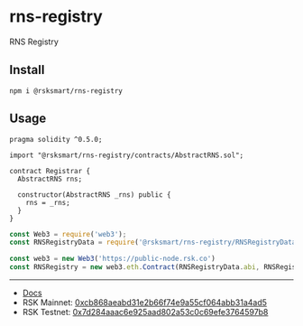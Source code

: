 # rns-registry

RNS Registry

## Install

```
npm i @rsksmart/rns-registry
```

## Usage

```solidity
pragma solidity ^0.5.0;

import "@rsksmart/rns-registry/contracts/AbstractRNS.sol";

contract Registrar {
  AbstractRNS rns;

  constructor(AbstractRNS _rns) public {
    rns = _rns;
  }
}
```

```js
const Web3 = require('web3');
const RNSRegistryData = require('@rsksmart/rns-registry/RNSRegistryData.json');

const web3 = new Web3('https://public-node.rsk.co')
const RNSRegistry = new web3.eth.Contract(RNSRegistryData.abi, RNSRegistryData.address.rskMainnet);
```

---

- [Docs](https://developers.rsk.co/rif/rns/architecture/Registry/)
- RSK Mainnet: [0xcb868aeabd31e2b66f74e9a55cf064abb31a4ad5](https://explorer.rsk.co/address/0xcb868aeabd31e2b66f74e9a55cf064abb31a4ad5)
- RSK Testnet: [0x7d284aaac6e925aad802a53c0c69efe3764597b8](https://explorer.testnet.rsk.co/address/0x7d284aaac6e925aad802a53c0c69efe3764597b8)
